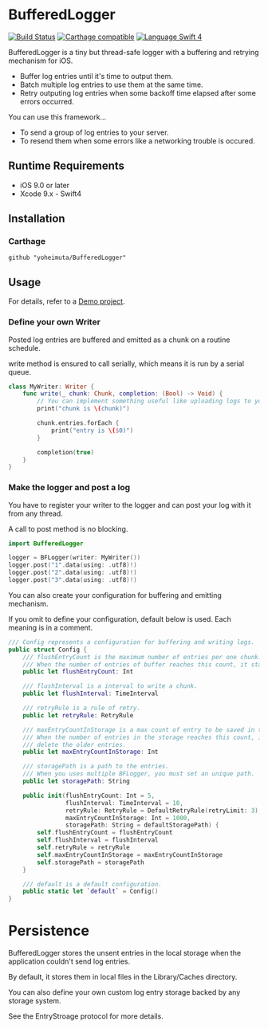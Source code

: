 # BufferedLogger

[![Build Status](https://app.bitrise.io/app/75f1a12b7326ea09/status.svg?token=-Wus-j9Iq8IVKcFB3wLhSg&branch=master)](https://app.bitrise.io/app/75f1a12b7326ea09)
[![Carthage compatible](https://img.shields.io/badge/Carthage-compatible-4BC51D.svg?style=flat)](https://github.com/Carthage/Carthage)
<a href="https://swift.org" target="_blank"><img src="https://img.shields.io/badge/Language-Swift4-orange.svg" alt="Language Swift 4"></a>

BufferedLogger is a tiny but thread-safe logger with a buffering and retrying mechanism for iOS.

- Buffer log entries until it's time to output them.
- Batch multiple log entries to use them at the same time.
- Retry outputing log entries when some backoff time elapsed after some errors occurred.

You can use this framework...

- To send a group of log entries to your server.
- To resend them when some errors like a networking trouble is occured.

## Runtime Requirements

- iOS 9.0 or later
- Xcode 9.x - Swift4

## Installation

### Carthage

```
github "yoheimuta/BufferedLogger"
```

## Usage

For details, refer to a [Demo project](https://github.com/yoheimuta/BufferedLogger/tree/master/Demo).

### Define your own Writer

Posted log entries are buffered and emitted as a chunk on a routine schedule.

write method is ensured to call serially, which means it is run by a serial queue.

```swift
class MyWriter: Writer {
    func write(_ chunk: Chunk, completion: (Bool) -> Void) {
        // You can implement something useful like uploading logs to your server.
        print("chunk is \(chunk)")

        chunk.entries.forEach {
            print("entry is \($0)")
        }

        completion(true)
    }
}
```

### Make the logger and post a log

You have to register your writer to the logger and can post your log with it from any thread.

A call to post method is no blocking.

```swift
import BufferedLogger

logger = BFLogger(writer: MyWriter())
logger.post("1".data(using: .utf8)!)
logger.post("2".data(using: .utf8)!)
logger.post("3".data(using: .utf8)!)
```

You can also create your configuration for buffering and emitting mechanism.

If you omit to define your configuration, default below is used. Each meaning is in a comment.

```swift
/// Config represents a configuration for buffering and writing logs.
public struct Config {
    /// flushEntryCount is the maximum number of entries per one chunk.
    /// When the number of entries of buffer reaches this count, it starts to write a chunk.
    public let flushEntryCount: Int

    /// flushInterval is a interval to write a chunk.
    public let flushInterval: TimeInterval

    /// retryRule is a rule of retry.
    public let retryRule: RetryRule

    /// maxEntryCountInStorage is a max count of entry to be saved in the storage.
    /// When the number of entries in the storage reaches this count, it starts to
    /// delete the older entries.
    public let maxEntryCountInStorage: Int

    /// storagePath is a path to the entries.
    /// When you uses multiple BFLogger, you must set an unique path.
    public let storagePath: String

    public init(flushEntryCount: Int = 5,
                flushInterval: TimeInterval = 10,
                retryRule: RetryRule = DefaultRetryRule(retryLimit: 3),
                maxEntryCountInStorage: Int = 1000,
                storagePath: String = defaultStoragePath) {
        self.flushEntryCount = flushEntryCount
        self.flushInterval = flushInterval
        self.retryRule = retryRule
        self.maxEntryCountInStorage = maxEntryCountInStorage
        self.storagePath = storagePath
    }

    /// default is a default configuration.
    public static let `default` = Config()
}
```

# Persistence

BufferedLogger stores the unsent entries in the local storage when the application couldn't send log entries.

By default, it stores them in local files in the Library/Caches directory.

You can also define your own custom log entry storage backed by any storage system.

See the EntryStroage protocol for more details.
